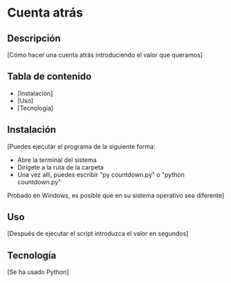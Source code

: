 # Cuenta atrás

## Descripción

[Cómo hacer una cuenta atrás introduciendo el valor que queramos]

## Tabla de contenido

- [Instalación]
- [Uso]
- [Tecnología]

## Instalación

[Puedes ejecutar el programa de la siguiente forma:

- Abre la terminal del sistema
- Dirígete a la ruta de la carpeta
- Una vez allí, puedes escribir "py countdown.py" o "python countdown.py"

Probado en Windows, es posible que en su sistema operativo sea diferente]

## Uso

[Después de ejecutar el script introduzca el valor en segundos]

## Tecnología

[Se ha usado Python]